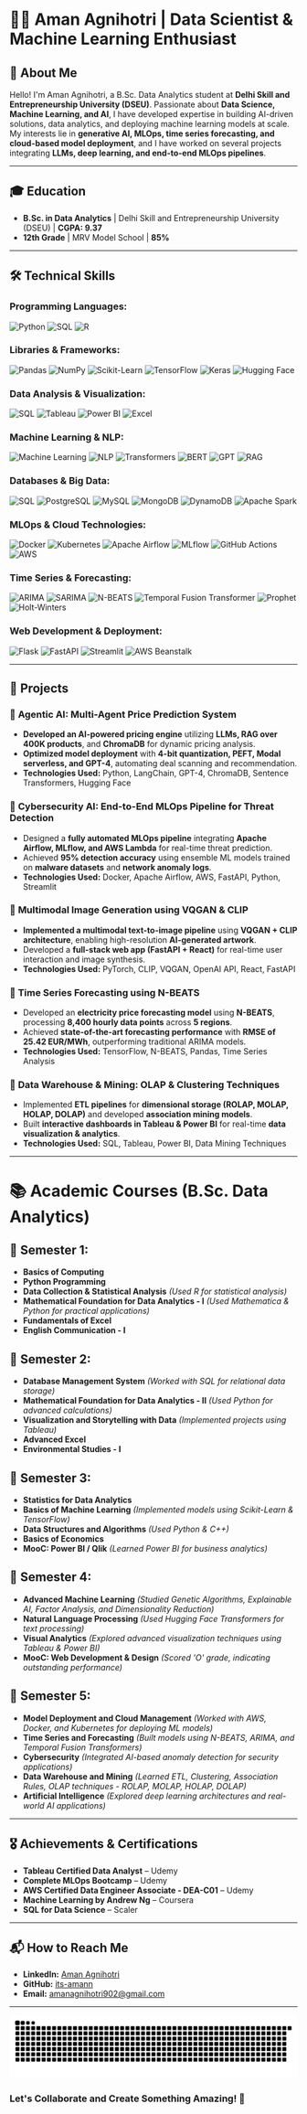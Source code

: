 # 🧑‍💻 Aman Agnihotri | Data Scientist & Machine Learning Enthusiast  

## 🌟 About Me  
Hello! I'm Aman Agnihotri, a B.Sc. Data Analytics student at **Delhi Skill and Entrepreneurship University (DSEU)**. Passionate about **Data Science, Machine Learning, and AI**, I have developed expertise in building AI-driven solutions, data analytics, and deploying machine learning models at scale. My interests lie in **generative AI, MLOps, time series forecasting, and cloud-based model deployment**, and I have worked on several projects integrating **LLMs, deep learning, and end-to-end MLOps pipelines**.

---

## 🎓 Education  
- **B.Sc. in Data Analytics** | Delhi Skill and Entrepreneurship University (DSEU) | **CGPA: 9.37**  
- **12th Grade** | MRV Model School | **85%**  


---

## **🛠 Technical Skills**  

### **Programming Languages:**  
![Python](https://img.shields.io/badge/-Python-3776AB?style=flat-square&logo=python&logoColor=white)  ![SQL](https://img.shields.io/badge/-SQL-4479A1?style=flat-square&logo=postgresql&logoColor=white) ![R](https://img.shields.io/badge/-R-276DC3?style=flat-square&logo=r&logoColor=white)  

### **Libraries & Frameworks:**  
![Pandas](https://img.shields.io/badge/-Pandas-150458?style=flat-square&logo=pandas&logoColor=white) ![NumPy](https://img.shields.io/badge/-NumPy-013243?style=flat-square&logo=numpy&logoColor=white) ![Scikit-Learn](https://img.shields.io/badge/-Scikit_Learn-F7931E?style=flat-square&logo=scikitlearn&logoColor=white) ![TensorFlow](https://img.shields.io/badge/-TensorFlow-FF6F00?style=flat-square&logo=tensorflow&logoColor=white) ![Keras](https://img.shields.io/badge/-Keras-D00000?style=flat-square&logo=keras&logoColor=white) ![Hugging Face](https://img.shields.io/badge/-Hugging_Face-FFBF00?style=flat-square&logo=huggingface&logoColor=white)  

### **Data Analysis & Visualization:**  
![SQL](https://img.shields.io/badge/-SQL-4479A1?style=flat-square&logo=postgresql&logoColor=white) ![Tableau](https://img.shields.io/badge/-Tableau-E97627?style=flat-square&logo=tableau&logoColor=white) ![Power BI](https://img.shields.io/badge/-Power_BI-F2C811?style=flat-square&logo=powerbi&logoColor=black) ![Excel](https://img.shields.io/badge/-Excel-217346?style=flat-square&logo=microsoft-excel&logoColor=white)  

### **Machine Learning & NLP:**  
![Machine Learning](https://img.shields.io/badge/-Machine_Learning-FF6F00?style=flat-square&logo=tensorflow&logoColor=white) ![NLP](https://img.shields.io/badge/-NLP-DC322F?style=flat-square&logo=python&logoColor=white) ![Transformers](https://img.shields.io/badge/-Transformers-FFBF00?style=flat-square&logo=huggingface&logoColor=white) ![BERT](https://img.shields.io/badge/-BERT-FFC107?style=flat-square&logo=tensorflow&logoColor=white) ![GPT](https://img.shields.io/badge/-GPT-0084FF?style=flat-square&logo=openaichatgpt&logoColor=white) ![RAG](https://img.shields.io/badge/-Retrieval_Augmented_Generation-663399?style=flat-square&logo=openaichatgpt&logoColor=white)  

### **Databases & Big Data:**  
![SQL](https://img.shields.io/badge/-SQL-4479A1?style=flat-square&logo=postgresql&logoColor=white) ![PostgreSQL](https://img.shields.io/badge/-PostgreSQL-336791?style=flat-square&logo=postgresql&logoColor=white) ![MySQL](https://img.shields.io/badge/-MySQL-4479A1?style=flat-square&logo=mysql&logoColor=white) ![MongoDB](https://img.shields.io/badge/-MongoDB-47A248?style=flat-square&logo=mongodb&logoColor=white) ![DynamoDB](https://img.shields.io/badge/-DynamoDB-4053D6?style=flat-square&logo=amazondynamodb&logoColor=white) ![Apache Spark](https://img.shields.io/badge/-Apache_Spark-E25A1C?style=flat-square&logo=apachespark&logoColor=white)  

### **MLOps & Cloud Technologies:**  
![Docker](https://img.shields.io/badge/-Docker-2496ED?style=flat-square&logo=docker&logoColor=white) ![Kubernetes](https://img.shields.io/badge/-Kubernetes-326CE5?style=flat-square&logo=kubernetes&logoColor=white) ![Apache Airflow](https://img.shields.io/badge/-Apache_Airflow-017CEE?style=flat-square&logo=apacheairflow&logoColor=white) ![MLflow](https://img.shields.io/badge/-MLflow-0194E2?style=flat-square&logo=mlflow&logoColor=white) ![GitHub Actions](https://img.shields.io/badge/-GitHub_Actions-2088FF?style=flat-square&logo=githubactions&logoColor=white) ![AWS](https://img.shields.io/badge/-AWS-232F3E?style=flat-square&logo=amazonaws&logoColor=white)  

### **Time Series & Forecasting:**  
![ARIMA](https://img.shields.io/badge/-ARIMA-663399?style=flat-square&logo=scipy&logoColor=white) ![SARIMA](https://img.shields.io/badge/-SARIMA-800080?style=flat-square&logo=scipy&logoColor=white) ![N-BEATS](https://img.shields.io/badge/-N_BEATS-8A2BE2?style=flat-square&logo=pytorch&logoColor=white) ![Temporal Fusion Transformer](https://img.shields.io/badge/-TFT-663399?style=flat-square&logo=tensorflow&logoColor=white) ![Prophet](https://img.shields.io/badge/-Prophet-008080?style=flat-square&logo=python&logoColor=white) ![Holt-Winters](https://img.shields.io/badge/-Holt_Winters-FF5733?style=flat-square&logo=scipy&logoColor=white)  

### **Web Development & Deployment:**  
![Flask](https://img.shields.io/badge/-Flask-000000?style=flat-square&logo=flask&logoColor=white) ![FastAPI](https://img.shields.io/badge/-FastAPI-009688?style=flat-square&logo=fastapi&logoColor=white) ![Streamlit](https://img.shields.io/badge/-Streamlit-FF4B4B?style=flat-square&logo=streamlit&logoColor=white) ![AWS Beanstalk](https://img.shields.io/badge/-AWS_Beanstalk-232F3E?style=flat-square&logo=amazonaws&logoColor=white)  

---

## 🚀 Projects  

### 🔹 **Agentic AI: Multi-Agent Price Prediction System**  
- **Developed an AI-powered pricing engine** utilizing **LLMs, RAG over 400K products**, and **ChromaDB** for dynamic pricing analysis.  
- **Optimized model deployment** with **4-bit quantization, PEFT, Modal serverless, and GPT-4**, automating deal scanning and recommendation.  
- **Technologies Used:** Python, LangChain, GPT-4, ChromaDB, Sentence Transformers, Hugging Face  

### 🔹 **Cybersecurity AI: End-to-End MLOps Pipeline for Threat Detection**  
- Designed a **fully automated MLOps pipeline** integrating **Apache Airflow, MLflow, and AWS Lambda** for real-time threat prediction.  
- Achieved **95% detection accuracy** using ensemble ML models trained on **malware datasets** and **network anomaly logs**.  
- **Technologies Used:** Docker, Apache Airflow, AWS, FastAPI, Python, Streamlit  

### 🔹 **Multimodal Image Generation using VQGAN & CLIP**  
- **Implemented a multimodal text-to-image pipeline** using **VQGAN + CLIP architecture**, enabling high-resolution **AI-generated artwork**.  
- Developed a **full-stack web app (FastAPI + React)** for real-time user interaction and image synthesis.  
- **Technologies Used:** PyTorch, CLIP, VQGAN, OpenAI API, React, FastAPI  

### 🔹 **Time Series Forecasting using N-BEATS**  
- Developed an **electricity price forecasting model** using **N-BEATS**, processing **8,400 hourly data points** across **5 regions**.  
- Achieved **state-of-the-art forecasting performance** with **RMSE of 25.42 EUR/MWh**, outperforming traditional ARIMA models.  
- **Technologies Used:** TensorFlow, N-BEATS, Pandas, Time Series Analysis  

### 🔹 **Data Warehouse & Mining: OLAP & Clustering Techniques**  
- Implemented **ETL pipelines** for **dimensional storage (ROLAP, MOLAP, HOLAP, DOLAP)** and developed **association mining models**.  
- Built **interactive dashboards in Tableau & Power BI** for real-time **data visualization & analytics**.  
- **Technologies Used:** SQL, Tableau, Power BI, Data Mining Techniques  

---

# **📚 Academic Courses (B.Sc. Data Analytics)**  

## **📌 Semester 1:**  
- **Basics of Computing**  
- **Python Programming**  
- **Data Collection & Statistical Analysis** *(Used R for statistical analysis)*  
- **Mathematical Foundation for Data Analytics - I** *(Used Mathematica & Python for practical applications)*  
- **Fundamentals of Excel**  
- **English Communication - I**  

## **📌 Semester 2:**  
- **Database Management System** *(Worked with SQL for relational data storage)*  
- **Mathematical Foundation for Data Analytics - II** *(Used Python for advanced calculations)*  
- **Visualization and Storytelling with Data** *(Implemented projects using Tableau)*  
- **Advanced Excel**  
- **Environmental Studies - I**  

## **📌 Semester 3:**  
- **Statistics for Data Analytics**  
- **Basics of Machine Learning** *(Implemented models using Scikit-Learn & TensorFlow)*  
- **Data Structures and Algorithms** *(Used Python & C++)*  
- **Basics of Economics**  
- **MooC: Power BI / Qlik** *(Learned Power BI for business analytics)*  

## **📌 Semester 4:**  
- **Advanced Machine Learning** *(Studied Genetic Algorithms, Explainable AI, Factor Analysis, and Dimensionality Reduction)*  
- **Natural Language Processing** *(Used Hugging Face Transformers for text processing)*  
- **Visual Analytics** *(Explored advanced visualization techniques using Tableau & Power BI)*  
- **MooC: Web Development & Design** *(Scored 'O' grade, indicating outstanding performance)*  

## **📌 Semester 5:**  
- **Model Deployment and Cloud Management** *(Worked with AWS, Docker, and Kubernetes for deploying ML models)*  
- **Time Series and Forecasting** *(Built models using N-BEATS, ARIMA, and Temporal Fusion Transformers)*  
- **Cybersecurity** *(Integrated AI-based anomaly detection for security applications)*  
- **Data Warehouse and Mining** *(Learned ETL, Clustering, Association Rules, OLAP techniques - ROLAP, MOLAP, HOLAP, DOLAP)*  
- **Artificial Intelligence** *(Explored deep learning architectures and real-world AI applications)*  

---

## 🎖 Achievements & Certifications  
- **Tableau Certified Data Analyst** – Udemy  
- **Complete MLOps Bootcamp** – Udemy  
- **AWS Certified Data Engineer Associate - DEA-C01** – Udemy  
- **Machine Learning by Andrew Ng** – Coursera  
- **SQL for Data Science** – Scaler  

---

## 📬 How to Reach Me  
- **LinkedIn:** [Aman Agnihotri](https://www.linkedin.com/in/aman-agnihotri004/)  
- **GitHub:** [its-amann](https://github.com/its-amann)  
- **Email:** amanagnihotri902@gmail.com  

---
![snake gif](https://github.com/its-amann/its-amann/blob/output/github-snake-dark.svg)
### Let's Collaborate and Create Something Amazing! 🚀  

